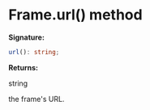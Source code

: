 # Frame.url() method

**Signature:**

```typescript
url(): string;
```

**Returns:**

string

the frame's URL.
